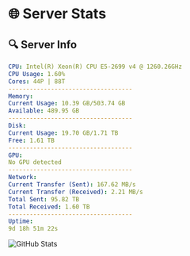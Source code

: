 # 🌐 Server Stats
## 🔍 Server Info
```yaml
CPU: Intel(R) Xeon(R) CPU E5-2699 v4 @ 1260.26GHz
CPU Usage: 1.60%
Cores: 44P | 88T
-----------------------------------
Memory:
Current Usage: 10.39 GB/503.74 GB
Available: 489.95 GB
-----------------------------------
Disk:
Current Usage: 19.70 GB/1.71 TB
Free: 1.61 TB
-----------------------------------
GPU:
No GPU detected
-----------------------------------
Network:
Current Transfer (Sent): 167.62 MB/s
Current Transfer (Received): 2.21 MB/s
Total Sent: 95.82 TB
Total Received: 1.60 TB
-----------------------------------
Uptime:
9d 18h 51m 22s
```
![GitHub Stats](https://img.shields.io/badge/Updated-2025-02-17_17:34:40-blue)
